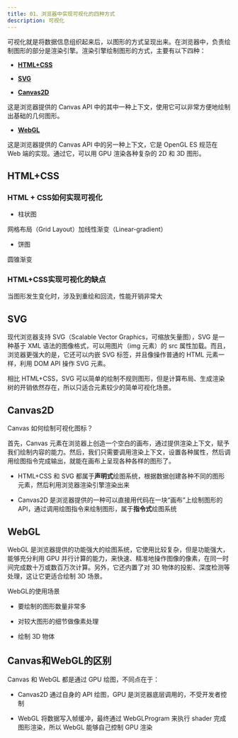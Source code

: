 ```yaml
---
title: 01、浏览器中实现可视化的四种方式
description: 可视化
---
```


可视化就是将数据信息组织起来后，以图形的方式呈现出来。在浏览器中，负责绘制图形的部分是渲染引擎。渲染引擎绘制图形的方式，主要有以下四种：

* [**HTML+CSS**](#html-css)

* [**SVG**](#svg)

* [**Canvas2D**](#canvas2d)

这是浏览器提供的 Canvas API 中的其中一种上下文，使用它可以非常方便地绘制出基础的几何图形。

* [**WebGL**](#webgl)

这是浏览器提供的 Canvas API 中的另一种上下文，它是 OpenGL ES 规范在 Web 端的实现。通过它，可以用 GPU 渲染各种复杂的 2D 和 3D 图形。

## <span id="html-css">HTML+CSS</span>

### HTML + CSS如何实现可视化

* 柱状图

网格布局（Grid Layout）加线性渐变（Linear-gradient）

* 饼图

圆锥渐变

### HTML+CSS实现可视化的缺点

当图形发生变化时，涉及到重绘和回流，性能开销非常大

## <span id="svg">SVG</span>

现代浏览器支持 SVG（Scalable Vector Graphics，可缩放矢量图），SVG 是一种基于 XML 语法的图像格式，可以用图片（img 元素）的 src 属性加载。而且，浏览器更强大的是，它还可以内嵌 SVG 标签，并且像操作普通的 HTML 元素一样，利用 DOM API 操作 SVG 元素。

相比 HTML+CSS，SVG 可以简单的绘制不规则图形，但是计算布局、生成渲染树的开销依然存在，所以只适合元素较少的简单可视化场景。

## <span id="canvas2d">Canvas2D</span>

Canvas 如何绘制可视化图标？

首先，Canvas 元素在浏览器上创造一个空白的画布，通过提供渲染上下文，赋予我们绘制内容的能力。然后，我们只需要调用渲染上下文，设置各种属性，然后调用绘图指令完成输出，就能在画布上呈现各种各样的图形了。

* HTML+CSS 和 SVG 都属于**声明式**绘图系统，根据数据创建各种不同的图形元素，然后利用浏览器渲染引擎渲染出来

* Canvas2D 是浏览器提供的一种可以直接用代码在一块“画布”上绘制图形的 API，通过调用绘图指令来绘制图形，属于**指令式**绘图系统

## <span id="webgl">WebGL</span>

WebGL 是浏览器提供的功能强大的绘图系统，它使用比较复杂，但是功能强大，能够充分利用 GPU 并行计算的能力，来快速、精准地操作图像的像素，在同一时间完成数十万或数百万次计算。另外，它还内置了对 3D 物体的投影、深度检测等处理，这让它更适合绘制 3D 场景。

WebGL的使用场景

* 要绘制的图形数量非常多

* 对较大图形的细节做像素处理

* 绘制 3D 物体

## Canvas和WebGL的区别

Canvas 和 WebGL 都是通过 GPU 绘图，不同点在于：

* Canvas2D 通过自身的 API 绘图，GPU 是浏览器底层调用的，不受开发者控制

* WebGL 将数据写入帧缓冲，最终通过 WebGLProgram 来执行 shader 完成图形渲染，所以 WebGL 能够自己控制 GPU 渲染

